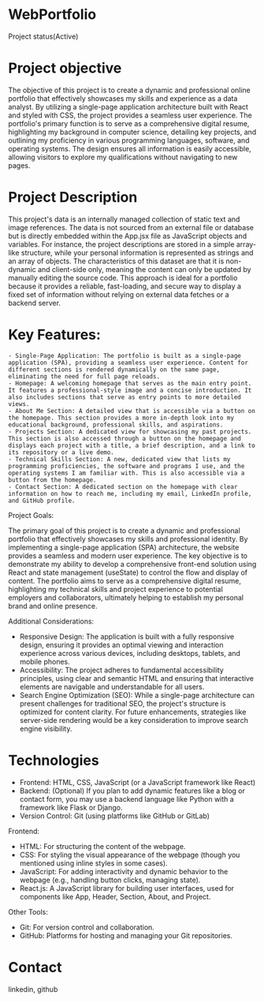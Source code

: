 # WebPortfolio
  Project status(Active)

# Project objective
  The objective of this project is to create a dynamic and professional online portfolio that effectively showcases my skills and experience as a data analyst. By utilizing a single-page application architecture built with React and styled with CSS, the project provides a seamless user experience. The portfolio's primary function is to serve as a comprehensive digital resume, highlighting my background in computer science, detailing key projects, and outlining my proficiency in various programming languages, software, and operating systems. The design ensures all information is easily accessible, allowing visitors to explore my qualifications without navigating to new pages.

# Project Description
  This project's data is an internally managed collection of static text and image references. The data is not sourced from an external file or database but is directly embedded within the App.jsx file as JavaScript objects and variables. For instance, the project descriptions are stored in a simple array-like structure, while your personal information is represented as strings and an array of objects. The characteristics of this dataset are that it is non-dynamic and client-side only, meaning the content can only be updated by manually editing the source code. This approach is ideal for a portfolio because it provides a reliable, fast-loading, and secure way to display a fixed set of information without relying on external data fetches or a backend server.
  
  # Key Features:
    - Single-Page Application: The portfolio is built as a single-page application (SPA), providing a seamless user experience. Content for different sections is rendered dynamically on the same page, eliminating the need for full page reloads.
    - Homepage: A welcoming homepage that serves as the main entry point. It features a professional-style image and a concise introduction. It also includes sections that serve as entry points to more detailed views.
    - About Me Section: A detailed view that is accessible via a button on the homepage. This section provides a more in-depth look into my educational background, professional skills, and aspirations.
    - Projects Section: A dedicated view for showcasing my past projects. This section is also accessed through a button on the homepage and displays each project with a title, a brief description, and a link to its repository or a live demo.
    - Technical Skills Section: A new, dedicated view that lists my programming proficiencies, the software and programs I use, and the operating systems I am familiar with. This is also accessible via a button from the homepage.
    - Contact Section: A dedicated section on the homepage with clear information on how to reach me, including my email, LinkedIn profile, and GitHub profile.
  
  Project Goals:

  The primary goal of this project is to create a dynamic and professional portfolio that effectively showcases my skills and professional identity. By implementing a single-page application (SPA) architecture, the website provides a seamless and modern user experience. The key objective is to demonstrate my ability to develop a comprehensive front-end solution using React and state management (useState) to control the flow and display of content. The portfolio aims to serve as a comprehensive digital resume, highlighting my technical skills and project experience to potential employers and collaborators, ultimately helping to establish my personal brand and online presence.
  
  Additional Considerations:

  - Responsive Design: The application is built with a fully responsive design, ensuring it provides an optimal viewing and interaction experience across various devices, including desktops, tablets, and mobile phones.
  - Accessibility: The project adheres to fundamental accessibility principles, using clear and semantic HTML and ensuring that interactive elements are navigable and understandable for all users.
  - Search Engine Optimization (SEO): While a single-page architecture can present challenges for traditional SEO, the project's structure is optimized for content clarity. For future enhancements, strategies like server-side rendering would be a key consideration to improve search engine visibility.

# Technologies 
  - Frontend: HTML, CSS, JavaScript (or a JavaScript framework like React)
  - Backend: (Optional) If you plan to add dynamic features like a blog or contact form, you may use a backend language like Python with a framework like Flask or Django.
  - Version Control: Git (using platforms like GitHub or GitLab)
  
  Frontend:
  - HTML: For structuring the content of the webpage.
  - CSS: For styling the visual appearance of the webpage (though you mentioned using inline styles in some cases).
  - JavaScript: For adding interactivity and dynamic behavior to the webpage (e.g., handling button clicks, managing state).
  - React.js: A JavaScript library for building user interfaces, used for components like App, Header, Section, About, and Project.

  Other Tools:
  - Git: For version control and collaboration.
  - GitHub: Platforms for hosting and managing your Git repositories.

# Contact
  linkedin, github